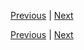 [Previous](https://github.com/BRIO-lab/brio-lab-onboarding/blob/main/JTML/Part_1.md) | [Next]()





[Previous](https://github.com/BRIO-lab/brio-lab-onboarding/blob/main/JTML/Part_1.md) | [Next]()